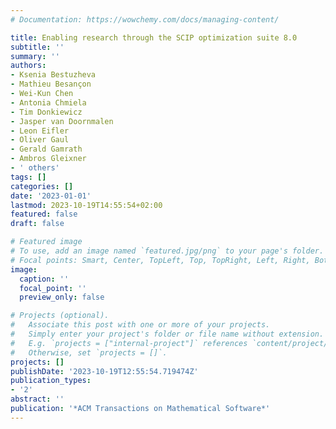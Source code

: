 ```yaml
---
# Documentation: https://wowchemy.com/docs/managing-content/

title: Enabling research through the SCIP optimization suite 8.0
subtitle: ''
summary: ''
authors:
- Ksenia Bestuzheva
- Mathieu Besançon
- Wei-Kun Chen
- Antonia Chmiela
- Tim Donkiewicz
- Jasper van Doornmalen
- Leon Eifler
- Oliver Gaul
- Gerald Gamrath
- Ambros Gleixner
- ' others'
tags: []
categories: []
date: '2023-01-01'
lastmod: 2023-10-19T14:55:54+02:00
featured: false
draft: false

# Featured image
# To use, add an image named `featured.jpg/png` to your page's folder.
# Focal points: Smart, Center, TopLeft, Top, TopRight, Left, Right, BottomLeft, Bottom, BottomRight.
image:
  caption: ''
  focal_point: ''
  preview_only: false

# Projects (optional).
#   Associate this post with one or more of your projects.
#   Simply enter your project's folder or file name without extension.
#   E.g. `projects = ["internal-project"]` references `content/project/deep-learning/index.md`.
#   Otherwise, set `projects = []`.
projects: []
publishDate: '2023-10-19T12:55:54.719474Z'
publication_types:
- '2'
abstract: ''
publication: '*ACM Transactions on Mathematical Software*'
---
```


